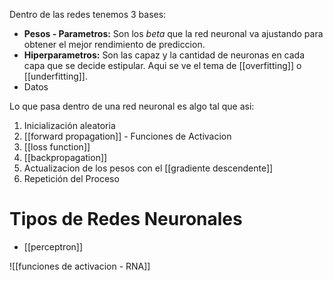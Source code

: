 Dentro de las redes tenemos 3 bases:
- **Pesos - Parametros:** Son los $beta$ que la red neuronal va ajustando para obtener el mejor rendimiento de prediccion.
- **Hiperparametros:** Son las capaz y la cantidad de neuronas en cada capa que se decide estipular. Aqui se ve el tema de [[overfitting]] o [[underfitting]].
- Datos

Lo que pasa dentro de una red neuronal es algo tal que asi:
1. Inicialización aleatoria
2. [[forward propagation]] - Funciones de Activacion
3. [[loss function]]
4. [[backpropagation]]
5. Actualizacion de los pesos con el [[gradiente descendente]]
6. Repetición del Proceso

# Tipos de Redes Neuronales
- [[perceptron]]

![[funciones de activacion - RNA]]
